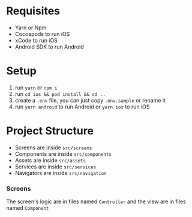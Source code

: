 # Requisites

* Yarn or Npm
* Cocoapods to run iOS
* xCode to run iOS
* Android SDK to run Android

# Setup

1. run `yarn` or `npm i`
2. run `cd ios && pod install && cd ..`
3. create a `.env` file, you can just copy `.env.sample` or rename it
3. run `yarn android` to run Android or `yarn ios` to run iOS

# Project Structure

* Screens are inside `src/screens`
* Components are inside `src/components`
* Assets are inside `src/assets`
* Services are inside `src/services`
* Navigators are inside `src/navigation`

### Screens

The screen's logic are in files named `Controller` and the view are in files named `Component`
